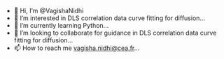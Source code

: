 - 👋 Hi, I’m @VagishaNidhi
- 👀 I’m interested in DLS correlation data curve fitting for diffusion...
- 🌱 I’m currently learning Python...
- 💞️ I’m looking to collaborate for guidance in DLS correlation data curve fitting for diffusion...
- 📫 How to reach me vagisha.nidhi@cea.fr...

<!---
VagishaNidhi/VagishaNidhi is a ✨ special ✨ repository because its `README.md` (this file) appears on your GitHub profile.
You can click the Preview link to take a look at your changes.
--->

